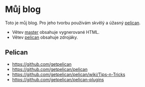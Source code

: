 Můj blog
==================

Toto je můj blog. Pro jeho tvorbu používám skvělý a úžasný [pelican][].

* Větev [master](https://github.com/tlapicka/tlapicka.github.io/tree/master) 
  obsahuje vygnerované HTML.
* Větev [pelican](https://github.com/tlapicka/tlapicka.github.io/tree/pelican) 
  obsahuje zdrojáky.



Pelican
--------

* <https://github.com/getpelican>
* <https://github.com/getpelican/pelican>
* <https://github.com/getpelican/pelican/wiki/Tips-n-Tricks>
* <https://github.com/getpelican/pelican-plugins>

[pelican]: http://getpelican.com


